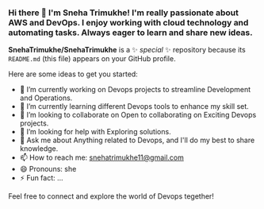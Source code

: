 ### Hi there 👋 I'm Sneha Trimukhe! I'm really passionate about AWS and DevOps. I enjoy working with cloud technology and automating tasks. Always eager to learn and share new ideas.


**SnehaTrimukhe/SnehaTrimukhe** is a ✨ _special_ ✨ repository because its `README.md` (this file) appears on your GitHub profile.

Here are some ideas to get you started:

- 🔭 I’m currently working on Devops projects to streamline Development and Operations.
- 🌱 I’m currently learning different Devops tools to enhance my skill set.
- 👯 I’m looking to collaborate on Open to collaborating on Exciting Devops projects.
- 🤔 I’m looking for help with Exploring solutions.
- 💬 Ask me about Anything related to Devops, and I'll do my best to share knowledge.
- 📫 How to reach me: snehatrimukhe11@gmail.com
- 😄 Pronouns: she
- ⚡ Fun fact: ...

Feel free to connect and explore the world of Devops tegether!
